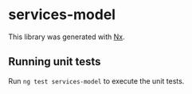 # services-model

This library was generated with [Nx](https://nx.dev).

## Running unit tests

Run `ng test services-model` to execute the unit tests.
